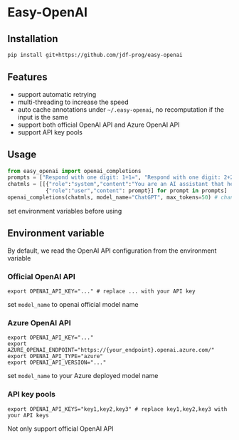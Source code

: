 # Easy-OpenAI

## Installation
```bash
pip install git+https://github.com/jdf-prog/easy-openai
```

## Features

- support automatic retrying
- multi-threading to increase the speed
- auto cache annotations under `~/.easy-openai`, no recomputation if the input is the same
- support both official OpenAI API and Azure OpenAI API
- support API key pools


## Usage
```python
from easy_openai import openai_completions
prompts = ["Respond with one digit: 1+1=", "Respond with one digit: 2+2="]
chatmls = [[{"role":"system","content":"You are an AI assistant that helps people find information."},
            {"role":"user","content": prompt}] for prompt in prompts]
openai_completions(chatmls, model_name="ChatGPT", max_tokens=50) # change model_name to your desired model
```
set environment variables before using


## Environment variable

By default, we read the OpenAI API configuration from the environment variable

### Official OpenAI API 
```
export OPENAI_API_KEY="..." # replace ... with your API key
```
set `model_name` to openai official model name

### Azure OpenAI API
```
export OPENAI_API_KEY="..." 
export AZURE_OPENAI_ENDPOINT="https://{your_endpoint}.openai.azure.com/"
export OPENAI_API_TYPE="azure"
export OPENAI_API_VERSION="..."
```
set `model_name` to your Azure deployed model name

### API key pools
```
export OPENAI_API_KEYS="key1,key2,key3" # replace key1,key2,key3 with your API keys
```
Not only support official OpenAI API
